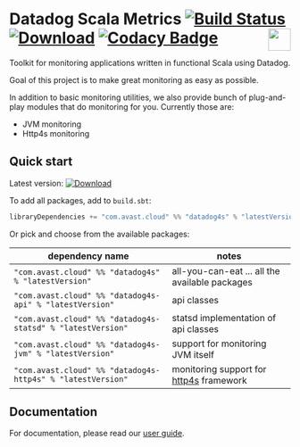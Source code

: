 # Datadog Scala Metrics [![Build Status](https://travis-ci.org/avast/datadog4s.svg?branch=master)](https://travis-ci.org/avast/datadog4s) [![Download](https://img.shields.io/maven-central/v/com.avast.cloud/datadog4s-api_2.13)](https://search.maven.org/search?q=g:com.avast.cloud%20datadog4s) [![Codacy Badge](https://api.codacy.com/project/badge/Grade/2477b21fde784f328145aeb43509a555)](https://www.codacy.com/app/tomasherman/datadog4s?utm_source=github.com&amp;utm_medium=referral&amp;utm_content=avast/datadog4s&amp;utm_campaign=Badge_Grade)<img height="40" src="https://typelevel.org/cats/img/cats-badge-tiny.png" align="right"/>


Toolkit for monitoring applications written in functional Scala using Datadog.

Goal of this project is to make great monitoring as easy as possible. 

In addition to basic monitoring utilities, we also provide bunch of plug-and-play modules that do monitoring for you. Currently those are:
- JVM monitoring
- Http4s monitoring

## Quick start
Latest version: [![Download](https://img.shields.io/maven-central/v/com.avast.cloud/datadog4s-api_2.13)](https://search.maven.org/search?q=g:com.avast.cloud%20datadog4s)

To add all packages, add to `build.sbt`:

```scala
libraryDependencies += "com.avast.cloud" %% "datadog4s" % "latestVersion" 
```

Or pick and choose from the available packages:

| dependency name | notes |
|--------------|-------| 
| `"com.avast.cloud" %% "datadog4s" % "latestVersion"`  | all-you-can-eat ... all the available packages |
| `"com.avast.cloud" %% "datadog4s-api" % "latestVersion"`  | api classes |
| `"com.avast.cloud" %% "datadog4s-statsd" % "latestVersion"`  | statsd implementation of api classes |
| `"com.avast.cloud" %% "datadog4s-jvm" % "latestVersion"`  | support for monitoring JVM itself |
| `"com.avast.cloud" %% "datadog4s-http4s" % "latestVersion"`  | monitoring support for [http4s][http4s] framework |

## Documentation
For documentation, please read our [user guide](./docs/userguide.md).


[http4s]: https://http4s.org
